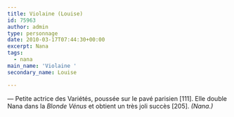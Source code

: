 ```yaml
---
title: Violaine (Louise)
id: 75963
author: admin
type: personnage
date: 2010-03-17T07:44:30+00:00
excerpt: Nana
tags:
  - nana
main_name: 'Violaine '
secondary_name: Louise

---
```

— Petite actrice des Variétés, poussée sur le pavé parisien [111]. Elle double Nana dans la _Blonde Vénus_ et obtient un très joli succès [205]. _(Nana.)_